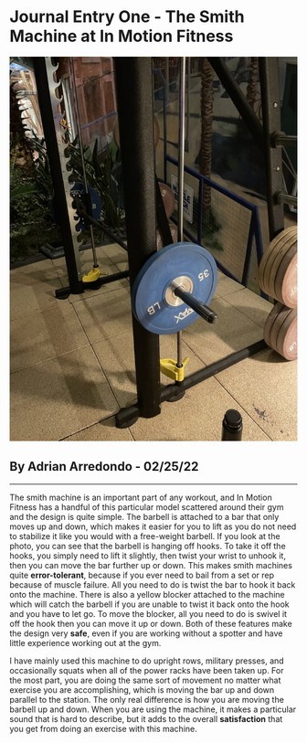 # **Journal Entry One - The Smith Machine at In Motion Fitness**
![alt text](../assets/IMG_0441.jpg)
## By Adrian Arredondo - 02/25/22
---
The smith machine is an important part of any workout, and In Motion Fitness has a handful of this particular model scattered around their gym and the design is quite simple. The barbell is attached to a bar that only moves up and down, which makes it easier for you to lift as you do not need to stabilize it like you would with a free-weight barbell. If you look at the photo, you can see that the barbell is hanging off hooks. To take it off the hooks, you simply need to lift it slightly, then twist your wrist to unhook it, then you can move the bar further up or down. This makes smith machines quite **error-tolerant**, because if you ever need to bail from a set or rep because of muscle failure. All you need to do is twist the bar to hook it back onto the machine. There is also a yellow blocker attached to the machine which will catch the barbell if you are unable to twist it back onto the hook and you have to let go. To move the blocker, all you need to do is swivel it off the hook then you can move it up or down. Both of these features make the design very **safe**, even if you are working without a spotter and have little experience working out at the gym.

I have mainly used this machine to do upright rows, military presses, and occasionally squats when all of the power racks have been taken up. For the most part, you are doing the same sort of movement no matter what exercise you are accomplishing, which is moving the bar up and down parallel to the station. The only real difference is how you are moving the barbell up and down. When you are using the machine, it makes a particular sound that is hard to describe, but it adds to the overall **satisfaction** that you get from doing an exercise with this machine.

